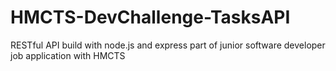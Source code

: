 # HMCTS-DevChallenge-TasksAPI
RESTful API build with node.js and express part of junior software developer job application with HMCTS
